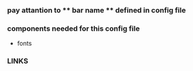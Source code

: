### pay attantion to ** bar name ** defined in config file

### components needed for this config file
- fonts

### LINKS
